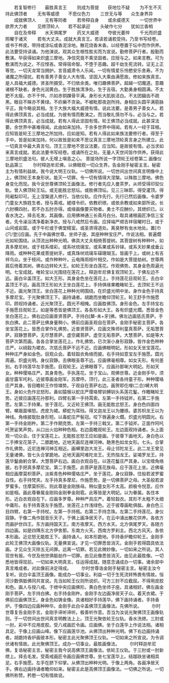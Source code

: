 <!-- { "loadSidebar": true } -->
　　若复智修行　　最胜真言王
　　则成为菩提　　获地位不疑
　　为不生不灭　　持此佛顶者
　　无有等威德　　不思仪色力
　　三世无与等　　众生身界异
　　成就佛顶人　　无有等同者
　　若帝释自身　　或余威德天
　　一切世界中　　欲界大力者
　　见修顶轮人　　若不起承迎
　　头破作七分　　犹如兰香梢
　　自在及帝释　　水天俱尾罗
　　药叉大威德　　夺彼光萎悴
　　千光而炽盛　　照曜于诸天
　　若有大丈夫。成就大真言王。若读若诵若受持。乃至书写经卷。或书于桦皮。带持或涂坛或香泥涂地。散花烧香末香。以经卷置于坛中而作供养。此法要受持读诵。为他演说。观其众生根性胜劣而为宣说。勤修菩萨行者。殷勤而敷演。毕获得如来炽盛三摩地。净信究竟不乘坚固者。应授与之。如来言教。可为敷演而为说之。不应悭吝。常得宿命智。不堕于恶趣。超千劫生死流转。证无上正等觉。一切天龙常当拥护。言音威肃令人乐闻。一切有情爱乐怜愍安乐舍寿。不为诸魔之所侵扰。若有善男子善女人大有情。坚固入大乘由满愿故。修如来族真言。是人具福大威德。贤圣所摄受。不归依余类。唯归趣佛菩萨。超越一切魔道。意趣诸根不缺者。身色光润黄白。生于胜族清净处。生于吉宿。大勤勇身相圆满。不太肥不太瘦。亦不干悴。爪如赤铜踝骨平满。身形长大肌肤洁白。不太团圝齿不疏黑。眼目不睐亦不黄绿。不疥癞不贪染。不被毗那夜迦所持。身相应头圆平满筋脉平正。我今略说其相。生于大族大福大威德有情。说此法要。是善男子善女人。若得此佛顶真言。必当成就。为彼有情而敷演之。而当敬礼慎勿不与。必当与之。若得此佛顶真言。必当成就。若有人得此坚固有情。轮王佛顶必当成就。此甚深法要。余世界中甚难得闻。此由如来加持。于余多世界中得闻。若有人一经于耳根。应知皆是轮王三摩地之所加持。应如是知。若有人得此如来族法要修行者。得至于手中。皆是如来加持。何以故皆是如来不思议真言三摩地顶轮真言身之所建立。此一切真言中最大真言句。顶王三摩地不思议法要。应当知。是故彼有情。必当求如来真言成就。若此法要书写经卷。或诵所在之处。无量人天世间皆作供养。获得此三摩地炽盛法句。彼人无增上嗔恚之心。
菩提场所说一字顶轮王经卷第二
画像仪轨品第三
　　尔时释迦牟尼佛。以佛眼观一切众生界。告金刚手秘密主言。秘密主为有情利益故。我今说大明王仪轨。一切佛所说。一切世间出世间真言明像中上上。佛顶轮王本身形状。能灭一切罪。令一切有情得大涅槃。以殊胜三摩地。佛色身变化而现。我今说世尊佛顶轮王画像法。修行者先应入曼茶罗。从师受得印契仪轨。曾入佛顶轮王坛。或无能胜忿怒坛。或胜佛顶坛。见三三昧耶。得受灌顶。得阿阇梨印可。无上涅槃道入修行。当依仪轨。应作先行。先行已然后画像。令婆罗门童女大族姓生者。授与斋戒。縒缕令织。依教织绁。或依余教或如来部所说。长六肘横四肘。若不办五肘亦得。或缘画像要买物者。勇士不应酬价。其绁织已。以香水洗之。择去毛发。其画像。应用佛神通三长斋月白分。取具诸根画匠净信三宝者。先令澡浴清净着新净衣。授与八戒然后令画。应择端严顺吉祥宿曜时日。或于山间或岩窟。或于牛栏或于佛堂精室。或圣贤得道处。离臭秽有虫水地处。置[巾　　(穴/登)]应画。先于中画佛世尊。坐师子座。其座种种宝庄严。作说法相。普遍爓光如轮围绕。从顶流出种种光明。佛具大丈夫相倚菩提树。其菩提树有种种叶。如真多摩尼树。或于枝系缯彩。或系吠琉璃宝。或系果或系铃铎。或系天妙果或垂云降雨。或种种花果或菩提树牙。或真珠吠琉璃车磲珊瑚玉。皆画于上。或树上有吉祥鸟众。坐于枝间。或作种种叶。云电降雨枝叶相交。作如是大菩提劫树。世尊两肩后倚着其树。佛右边转轮大王。如轮王形坐白莲花。作观佛势。其身金色周遍光明。七宝成就。唯轮宝以光围绕在莲花上。释迦牟尼佛复观顶轮王。于佛左边不远。画白伞盖顶王。如大王形。其身金色坐在莲花上。手持莲花目观轮王。去白伞盖顶王不远。画高顶王形如大王坐白莲花上。手持俱缘果瞻睹轮王。去顶轮王不远不近。画光聚顶王。坐白莲花上种种光明围绕。在炽盛光明中坐。身作金色手持真多摩尼宝。于光聚佛顶王下。画持诵者。胡跪而坐瞻仰顶轮王。轮王舒手作施愿印。顾视持诵者。近光聚顶王。圆光不相掩。应画胜佛顶。身形金色。左手持宝右手施愿目观轮王。如是等悉皆是佛顶王。各各形如大王。各有炽盛光爓。悉皆金色坐白莲花上。佛右边应画普贤菩萨。手持白[犛-未+牙]拂。佛左边画慈氏菩萨。手执白拂。此二菩萨比佛身量稍小。佛前应画圣观自在菩萨。金刚手秘密主菩萨。各坐宝莲花上。皆悉合掌作礼佛势。近普贤菩萨。应画文殊师利童真菩萨。无垢慧菩萨。寂静慧菩萨。无尽慧菩萨。虚空藏菩萨。虚空无垢菩萨。大慧菩萨。如是等大菩萨次第而画。各各合掌坐莲花上。作礼佛势。已次渐小身形寂静。皆作金色种种庄严。以绡縠为裙衣。次慈氏菩萨不远不近。应画佛眼明妃。形如女天坐宝莲花。种种庄严身如金色。目观众会。着轻縠衣角络而披。右手持如意宝左手施愿。圆光周遍。炽盛光明。身仪寂静。去佛眼圣尊不远。应画佛毫相尊。如女天形。有何差别。右手持莲华左手施愿。目观轮王。近佛眼尊下。应画孙那唎大明妃。形如天女。种种璎珞庄严。其身青色。手执莲花。坐于宝山。观佛世尊。近金刚手毕。须画甘露军吒利。近彼尊画金刚军。苏摩呼。顶行。此三圣者各持童子形。种种璎珞庄严其身。皆目瞻轮王作惊竦势。于观自在菩萨右边。画贺耶仡哩(二合)嚩大明王。身如火色作忿怒形。鼻如猿猴以蛇庄严璎珞臂钏髆钏头系莲花鬘。作瞻睹轮王势。近彼应画莲花孙那利。四臂右第一手持罥索。左第一手持钺斧。右第二手施愿。左第二手持果。坐于莲花。又近轮王佛顶。画无能胜忿怒王。身白色四面四臂。嚬眉面嗔怒。虎皮为裙。蟒蛇为耳珰。得叉迦龙王以为腰绦。婆苏枳龙王以为神线。角络披耽肚身形短。以毒蛇庄严髻冠。咬下唇遍身火爓。炽盛光明圆光。右第一手持金刚杵。第二手作期克势。左第一手持三戟叉。第二手钺斧。正面作阿吒吒贺娑笑声势。从口出火焰种种色相。右边面瞻观轮王。左边面观持诵者。头上面观一切众会。住于宝莲花上。无能胜忿怒王应如是画。于彼尊下画地天。身白色以二手捧宝花笼子。二膝跪地。近地天画尼连禅河神。靘黑色如龙女形。七头。合掌作礼佛势。近尼连禅河神互相近。画嚩里迦大龙王。母止邻陀龙王。此二龙王曾见无量诸佛。皆七头合掌跪地。近地天画阿难陀龙王。无热恼龙王。娑竭罗龙王。持莲华鬘曲躬合掌。大慧菩萨右边。画白衣观自在。以莲花鬘庄严其身。以宝缯角络披。右手把真多摩尼宝。第二手施愿。此菩萨是莲花族母。应于莲花上坐。近佛毫相应画摩莫枳菩萨。淡紫青色种种璎珞庄严。坐于莲花。身仪寂静。住般若波罗蜜自性。右手持梵夹。左手持真多摩尼。作施愿势。是一切佛菩萨之母。大圣般若波罗蜜多。住摩莫枳形。则此尊是金刚族母。稍似童女形不太高。颜极令悦意。应作如是相。画此尊眷属金刚钩金刚拳金刚雹。此等皆是大明妃。以为眷属。各住本形。近白衣观自在下。应画多罗尊。种种严具庄严。着轻縠衣。其形不太粗不太细中庸形。右手持青莲左手施愿。坐莲花上作浅绿色。近于彼尊画毗俱胝。身白色三目四臂。右第一手持杖。左第一手持瓶。右第二手持念珠。左第二手持莲花。身仪寂静。于像二角作鼓音乐天子。于佛上画净居天子。在云中涌出散花供养。各依方而画护世四王。东方画持国天王。南方夜摩天。西方水天。北方俱尾罗天。各随方四边画。如是四隅东北方伊舍那。东南方火天。西南方罗刹主。西北方风天。各依本形画。近忿怒无能胜王下。画持诵人。如本形跪地。手持香炉瞻仰轮王。金刚手此轮王佛顶大画像仪轨。无量佛宣说。才见一切罪悉皆消灭。金刚手若得圆具依法画。才见众生灭除五无间罪。远离一切罪。若见此微妙像。一切如来之所说。其人现世有报。今世及他世俱胝劫作一切罪。由见此像悉皆消灭。由见此最胜像。一切悉地皆得现前。一切如来大明真言。任运得成就。随意念诵成办一切事。诸余部中真言难成者。对此像前决定得成。
　　尔时世尊诰金刚手秘密主言。秘密主汝今复听。说白伞盖顶王画像。能成办一切事业。利益一切于生死流转怖畏有情故。恒河沙数俱胝佛同共宣说。先当如轮王仪则所说织。可方三肘不应截屈。不得用皮胶和色。画人与授八戒。于绁中央应画佛形。黄白色坐师子座。具诸相好。佛左画金刚手菩萨。左手持白拂。右手持金刚杵。金刚手左边画净居天子众。着天衣裙。于佛前应画佛顶王。身金色如铸金像。具诸相好手持莲华。佛下画持诵者。手持香炉。于像四边应画种种华。金刚手此白伞盖佛顶王画像法。先佛所说。
　　尔时世尊复告金刚手言。金刚手谛听谛听。极善听作意。吾当为汝说光聚佛顶王画像轨则。于一切世间出世间真言明教法上上。顶王光聚依轮王仪轨。香水洗绁。三肘或一肘。彩中不应用皮胶。受八戒画匠令画。应画佛。坐于白莲华上作说法相。诸相具足。于像上应画山峰。像下应画莲华池。从佛顶出种种光明。佛下右边画持诵者。胡跪持香炉画彼本形。秘密主此光聚佛顶王仪轨。一切如来之所宣说。为令调伏诸有情故。此光聚佛顶王。成办一切事业。最胜画像法。
　　尔时释迦牟尼佛。复诰秘密主言。秘密主我今说高佛顶王画像法。依轮王仪轨。于三肘或一肘新绁上。择去毛发。受斋戒画匠令画应画佛世尊。坐七宝莲华上。结跏趺坐诸相具足。右手施愿。左手在脐下仰掌。从佛顶出种种光明。于像上两角。各画净居天手。佛右边画持诵者瞻仰如来。秘密主此是高佛顶王画像法。一切佛之所说。一切佛所称赞。矜愍一切有情故说。
